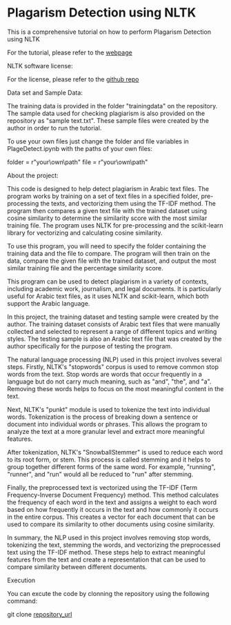 # Plagarism Detection using NLTK
This is a comprehensive tutorial on how to perform Plagarism Detection using NLTK

For the tutorial, please refer to the [webpage](https://animeshjha2419.github.io/)

NLTK software license:

For the license, please refer to the [github repo](https://github.com/nltk/nltk/blob/develop/LICENSE.txt)

Data set and Sample Data:

The training data is provided in the folder "trainingdata" on the repository. The sample data used for checking plagiarism is also provided on the repository as "sample text.txt". These sample files were created by the author in order to run the tutorial.

To use your own files just change the folder and file variables in PlageDetect.ipynb with the paths of your own files:

folder = r"your\own\path"
file = r"your\own\path"

About the project:

This code is designed to help detect plagiarism in Arabic text files. The program works by training on a set of text files in a specified folder, pre-processing the texts, and vectorizing them using the TF-IDF method. The program then compares a given text file with the trained dataset using cosine similarity to determine the similarity score with the most similar training file. The program uses NLTK for pre-processing and the scikit-learn library for vectorizing and calculating cosine similarity.

To use this program, you will need to specify the folder containing the training data and the file to compare. The program will then train on the data, compare the given file with the trained dataset, and output the most similar training file and the percentage similarity score.

This program can be used to detect plagiarism in a variety of contexts, including academic work, journalism, and legal documents. It is particularly useful for Arabic text files, as it uses NLTK and scikit-learn, which both support the Arabic language.

In this project, the training dataset and testing sample were created by the author. The training dataset consists of Arabic text files that were manually collected and selected to represent a range of different topics and writing styles. The testing sample is also an Arabic text file that was created by the author specifically for the purpose of testing the program.

The natural language processing (NLP) used in this project involves several steps. Firstly, NLTK's "stopwords" corpus is used to remove common stop words from the text. Stop words are words that occur frequently in a language but do not carry much meaning, such as "and", "the", and "a". Removing these words helps to focus on the most meaningful content in the text.

Next, NLTK's "punkt" module is used to tokenize the text into individual words. Tokenization is the process of breaking down a sentence or document into individual words or phrases. This allows the program to analyze the text at a more granular level and extract more meaningful features.

After tokenization, NLTK's "SnowballStemmer" is used to reduce each word to its root form, or stem. This process is called stemming and it helps to group together different forms of the same word. For example, "running", "runner", and "run" would all be reduced to "run" after stemming.

Finally, the preprocessed text is vectorized using the TF-IDF (Term Frequency-Inverse Document Frequency) method. This method calculates the frequency of each word in the text and assigns a weight to each word based on how frequently it occurs in the text and how commonly it occurs in the entire corpus. This creates a vector for each document that can be used to compare its similarity to other documents using cosine similarity.

In summary, the NLP used in this project involves removing stop words, tokenizing the text, stemming the words, and vectorizing the preprocessed text using the TF-IDF method. These steps help to extract meaningful features from the text and create a representation that can be used to compare similarity between different documents.

Execution

You can excute the code by clonning the repository using the following command:

git clone [repository_url](https://github.com/AnimeshJha2419/AnimeshJha2419.github.io)


